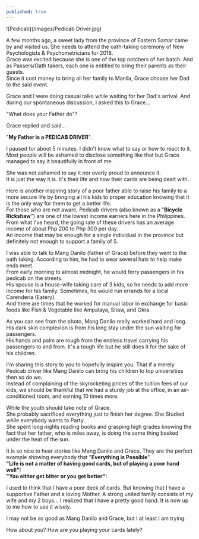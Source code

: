 ```yaml
---
published: true
---
```

![Pedicab](/images/Pedicab Driver.jpg)

A few months ago, a sweet lady from the province of Eastern Samar came by and visited us. She needs to attend the oath-taking ceremony of New Psychologists & Psychometricians for 2018.   
Grace was excited because she is one of the top notchers of her batch. And as Passers/Oath takers, each one is entitled to bring their parents as their guests.   
Since it cost money to bring all her family to Manila, Grace choose her Dad to the said event.

Grace and I were doing casual talks while waiting for her Dad's arrival. And during our spontaneous discussion, I asked this to Grace...

"What does your Father do"?

Grace replied and said...

"**My Father is a PEDICAB DRIVER**".

I paused for about 5 minutes. I didn't know what to say or how to react to it.   
Most people will be ashamed to disclose something like that but Grace managed to say it beautifully in front of me.

She was not ashamed to say it nor overly proud to announce it.   
It is just the way it is.  It's their life and how their cards are being dealt with. 

Here is another inspiring story of a poor father able to raise his family to a more secure life by bringing all his kids to proper education knowing that it is the only way for them to get a better life.   
For those who are not aware, Pedicab drivers (also known as a "**Bicycle Rickshaw**") are one of the lowest income earners here in the Philippines.   
From what I've heard, the going rate of these drivers has an average income of about Php 200 to Php 300 per day.   
An income that may be enough for a single individual in the province but definitely not enough to support a family of 5. 

I was able to talk to Mang Danilo (father of Grace) before they went to the oath taking. 
According to him, he had to wear several hats to help make ends meet.   
From early morning to almost midnight, he would ferry passengers in his pedicab on the streets.   
His spouse is a house-wife taking care of 3 kids, so he needs to add more income for his family. Sometimes, he would run errands for a local Carenderia (Eatery).   
And there are times that he worked for manual labor in exchange for basic foods like Fish & Vegetable like Ampalaya, Sitaw, and Okra. 

As you can see from the photo, Mang Danilo really worked hard and long.   
His dark skin complexion is from his long stay under the sun waiting for passengers.   
His hands and palm are rough from the endless travel carrying his passengers to and from.  It's a tough life but he still does it for the sake of his children.

I'm sharing this story to you to hopefully inspire you. That if a merely Pedicab driver like Mang Danilo can bring his children to top universities then so do we.   
Instead of complaining of the skyrocketing prices of the tuition fees of our kids, we should be thankful that we had a sturdy job at the office, in an air-conditioned room, and earning 10 times more.

While the youth should take note of Grace.   
She probably sacrificed everything just to finish her degree. She Studied while everybody wants to Party.   
She spent long nights reading books and grasping high grades knowing the fact that her father, who is miles away, is doing the same thing basked under the heat of the sun. 

It is so nice to hear stories like Mang Danilo and Grace. They are the perfect example showing everybody that "**Everything is Possible**".   
**"Life is not a matter of having good cards, but of playing a poor hand well"**!   
**"You either get bitter or you get better"**! 

I used to think that I have a poor deck of cards. But knowing that I have a supportive Father and a loving Mother. A strong united family consists of my wife and my 2 boys... I realized that I have a pretty good hand.
It is now up to me how to use it wisely.

I may not be as good as Mang Danilo and Grace, but I at least I am trying.

How about you? How are you playing your cards lately?

